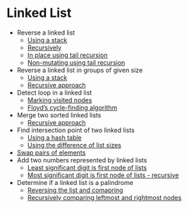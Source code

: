 # Linked List

* Reverse a linked list
  * [Using a stack](src/reverseStack.js)
  * [Recursively](src/reverseRecursive.js)
  * [In place using tail recursion](src/reverseTailRecInPlace.js)
  * [Non-mutating using tail recursion](src/reverseTailRec.js)
* Reverse a linked list in groups of given size
  * [Using a stack](src/reverseGroup.js)
  * [Recursive approach](src/reverseGroupRec.js)
* Detect loop in a linked list
  * [Marking visited nodes](src/detectLoop.js)
  * [Floyd’s cycle-finding algorithm](src/detectLoopFloyd.js)
* Merge two sorted linked lists
  * [Recursive approach](src/merge.js)
* Find intersection point of two linked lists
  * [Using a hash table](src/intersectionHash.js)
  * [Using the difference of list sizes](src/intersection.js)
* [Swap pairs of elements](src/swapPairs.js)
* Add two numbers represented by linked lists
  * [Least significant digit is first node of lists](src/addNumbers.js)
  * [Most significant digit is first node of lists - recursive](src/addNumbersRec.js)
* Determine if a linked list is a palindrome
  * [Reversing the list and comapring](src/isPalindrome)
  * [Recursively comparing leftmost and rightmost nodes](src/isPalindromeRec.js)
